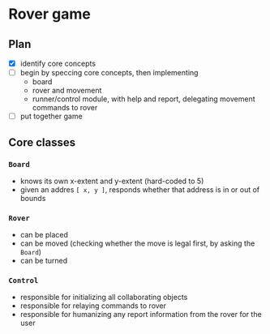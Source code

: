 # Rover game

## Plan

- [x] identify core concepts
- [ ] begin by speccing core concepts, then implementing
  - board
  - rover and movement
  - runner/control module, with help and report, delegating movement commands to
      rover
- [ ] put together game

## Core classes

### `Board`

- knows its own x-extent and y-extent (hard-coded to 5)
- given an addres `[ x, y ]`, responds whether that address is in or out of
    bounds

### `Rover`

- can be placed
- can be moved (checking whether the move is legal first, by asking the `Board`)
- can be turned

### `Control`

- responsible for initializing all collaborating objects
- responsible for relaying commands to rover
- responsible for humanizing any report information from the rover for the user
